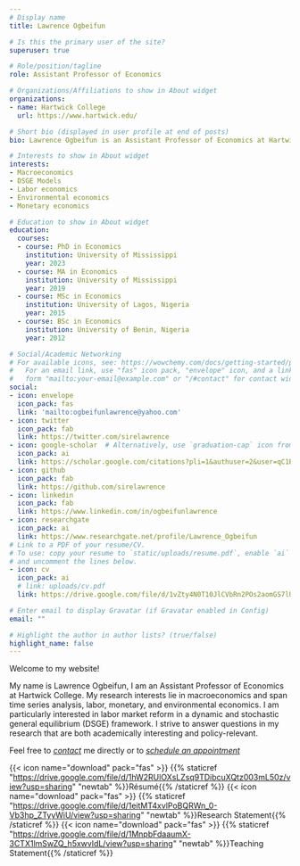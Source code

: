 ```yaml
---
# Display name
title: Lawrence Ogbeifun

# Is this the primary user of the site?
superuser: true

# Role/position/tagline
role: Assistant Professor of Economics

# Organizations/Affiliations to show in About widget
organizations:
- name: Hartwick College
  url: https://www.hartwick.edu/

# Short bio (displayed in user profile at end of posts)
bio: Lawrence Ogbeifun is an Assistant Professor of Economics at Hartwick College.

# Interests to show in About widget
interests:
- Macroeconomics
- DSGE Models
- Labor economics
- Environmental economics
- Monetary economics

# Education to show in About widget
education:
  courses:
  - course: PhD in Economics
    institution: University of Mississippi
    year: 2023 
  - course: MA in Economics
    institution: University of Mississippi
    year: 2019
  - course: MSc in Economics
    institution: University of Lagos, Nigeria
    year: 2015
  - course: BSc in Economics
    institution: University of Benin, Nigeria
    year: 2012 

# Social/Academic Networking
# For available icons, see: https://wowchemy.com/docs/getting-started/page-builder/#icons
#   For an email link, use "fas" icon pack, "envelope" icon, and a link in the
#   form "mailto:your-email@example.com" or "/#contact" for contact widget.
social:
- icon: envelope
  icon_pack: fas
  link: 'mailto:ogbeifunlawrence@yahoo.com'
- icon: twitter
  icon_pack: fab
  link: https://twitter.com/sirelawrence
- icon: google-scholar  # Alternatively, use `graduation-cap` icon from `fas` icon pack
  icon_pack: ai
  link: https://scholar.google.com/citations?pli=1&authuser=2&user=qC1Bq6cAAAAJ
- icon: github
  icon_pack: fab
  link: https://github.com/sirelawrence
- icon: linkedin
  icon_pack: fab
  link: https://www.linkedin.com/in/ogbeifunlawrence
- icon: researchgate
  icon_pack: ai
  link: https://www.researchgate.net/profile/Lawrence_Ogbeifun
# Link to a PDF of your resume/CV.
# To use: copy your resume to `static/uploads/resume.pdf`, enable `ai` icons in `params.toml`, 
# and uncomment the lines below.
- icon: cv
  icon_pack: ai
  # link: uploads/cv.pdf
  link: https://drive.google.com/file/d/1vZty4N0T10JlCVbRn2POs2aomGS7lUUJ/view?usp=sharing

# Enter email to display Gravatar (if Gravatar enabled in Config)
email: ""

# Highlight the author in author lists? (true/false)
highlight_name: false
---
```


Welcome to my website!

My name is Lawrence Ogbeifun, I am an Assistant Professor of Economics at Hartwick College. My research interests lie in macroeconomics and span time series analysis, labor, monetary, and environmental economics. I am particularly interested in labor market reform in a dynamic and stochastic general equilibrium (DSGE) framework. I strive to answer questions in my research that are both academically interesting and policy-relevant.

Feel free to *[contact](#contact)* me directly or to *[schedule an appointment](https://lawrenceogbeifun.simplybook.me/v2/)*


{{< icon name="download" pack="fas" >}} {{% staticref "https://drive.google.com/file/d/1hW2RUlOXsLZsq9TDibcuXQtz003mL50z/view?usp=sharing" "newtab" %}}Résumé{{% /staticref %}}
{{< icon name="download" pack="fas" >}} {{% staticref "https://drive.google.com/file/d/1eitMT4xvlPoBQRWn_0-Vb3hp_ZTyyWiU/view?usp=sharing" "newtab" %}}Research Statement{{% /staticref %}}
{{< icon name="download" pack="fas" >}} {{% staticref "https://drive.google.com/file/d/1MnpbFdaaumX-3CTX1lmSwZQ_h5xwvldL/view?usp=sharing" "newtab" %}}Teaching Statement{{% /staticref %}}
